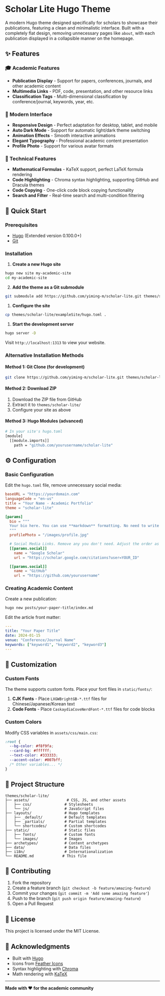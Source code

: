 # Scholar Lite Hugo Theme

A modern Hugo theme designed specifically for scholars to showcase their publications, featuring a clean and minimalistic interface. Built with a completely flat design, removing unnecessary pages like `about`, with each publication displayed in a collapsible manner on the homepage.

## ✨ Features

### 🎓 Academic Features
- **Publication Display** - Support for papers, conferences, journals, and other academic content
- **Multimedia Links** - PDF, code, presentation, and other resource links
- **Classification Tags** - Multi-dimensional classification by conference/journal, keywords, year, etc.

### 🎨 Modern Interface
- **Responsive Design** - Perfect adaptation for desktop, tablet, and mobile
- **Auto Dark Mode** - Support for automatic light/dark theme switching
- **Animation Effects** - Smooth interactive animations
- **Elegant Typography** - Professional academic content presentation
- **Profile Photo** - Support for various avatar formats

### 🔧 Technical Features
- **Mathematical Formulas** - KaTeX support, perfect LaTeX formula rendering
- **Code Highlighting** - Chroma syntax highlighting, supporting GitHub and Dracula themes
- **Code Copying** - One-click code block copying functionality
- **Search and Filter** - Real-time search and multi-condition filtering

## 🚀 Quick Start

### Prerequisites
- [Hugo](https://gohugo.io/installation/) (Extended version 0.100.0+)
- [Git](https://git-scm.com/)

### Installation

1. **Create a new Hugo site**
```bash
hugo new site my-academic-site
cd my-academic-site
```

2. **Add the theme as a Git submodule**
```bash
git submodule add https://github.com/yiming-m/scholar-lite.git themes/scholar-lite
```

1. **Configure the site**
```bash
cp themes/scholar-lite/exampleSite/hugo.toml .
```

1. **Start the development server**
```bash
hugo server -D
```

Visit `http://localhost:1313` to view your website.

### Alternative Installation Methods

#### Method 1: Git Clone (for development)
```bash
git clone https://github.com/yiming-m/scholar-lite.git themes/scholar-lite
```

#### Method 2: Download ZIP
1. Download the ZIP file from GitHub
2. Extract it to `themes/scholar-lite/`
3. Configure your site as above

#### Method 3: Hugo Modules (advanced)
```bash
# In your site's hugo.toml
[module]
  [[module.imports]]
    path = "github.com/yourusername/scholar-lite"
```

## ⚙️ Configuration

### Basic Configuration

Edit the `hugo.toml` file, remove unnecessary social media:

```toml
baseURL = "https://yourdomain.com"
languageCode = "en-us"
title = "Your Name - Academic Portfolio"
theme = "scholar-lite"

[params]
  bio = """
  Your bio here. You can use **markdown** formatting. No need to write an about page.
  """
  profilePhoto = "/images/profile.jpg"

  # Social Media Links. Remove any you don't need. Adjust the order as desired.
  [[params.social]]
    name = "Google Scholar"
    url = "https://scholar.google.com/citations?user=YOUR_ID"

  [[params.social]]
    name = "GitHub"
    url = "https://github.com/yourusername"
```

### Creating Academic Content

Create a new publication:

```bash
hugo new posts/your-paper-title/index.md
```

Edit the article front matter:

```yaml
---
title: "Your Paper Title"
date: 2024-01-15
venue: "Conference/Journal Name"
keywords: ["keyword1", "keyword2", "keyword3"]
---
```

## 🎨 Customization

### Custom Fonts

The theme supports custom fonts. Place your font files in `static/fonts/`:

1. **CJK Fonts** - Place `LXGWBrightGB-*.ttf` files for Chinese/Japanese/Korean text
2. **Code Fonts** - Place `CaskaydiaCoveNerdFont-*.ttf` files for code blocks

### Custom Colors

Modify CSS variables in `assets/css/main.css`:

```css
:root {
  --bg-color: #f8f9fa;
  --card-bg: #ffffff;
  --text-color: #333333;
  --accent-color: #007bff;
  /* Other variables... */
}
```

## 📁 Project Structure

```
themes/scholar-lite/
├── assets/                 # CSS, JS, and other assets
│   ├── css/               # Stylesheets
│   └── js/                # JavaScript files
├── layouts/               # Hugo templates
│   ├── _default/          # Default templates
│   ├── _partials/         # Partial templates
│   └── shortcodes/        # Custom shortcodes
├── static/                # Static files
│   ├── fonts/             # Custom fonts
│   └── images/            # Images
├── archetypes/            # Content archetypes
├── data/                  # Data files
├── i18n/                  # Internationalization
└── README.md             # This file
```

## 🤝 Contributing

1. Fork the repository
2. Create a feature branch (`git checkout -b feature/amazing-feature`)
3. Commit your changes (`git commit -m 'Add some amazing feature'`)
4. Push to the branch (`git push origin feature/amazing-feature`)
5. Open a Pull Request

## 📄 License

This project is licensed under the MIT License.

## 🙏 Acknowledgments

- Built with [Hugo](https://gohugo.io/)
- Icons from [Feather Icons](https://feathericons.com/)
- Syntax highlighting with [Chroma](https://github.com/alecthomas/chroma)
- Math rendering with [KaTeX](https://katex.org/)

---

**Made with ❤️ for the academic community**
